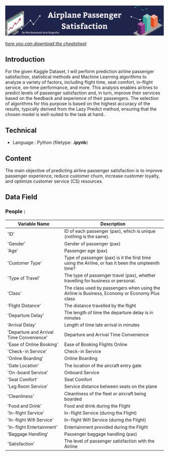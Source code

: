 ![This is an image](https://github.com/arienugroho050396/Airline-Passenger-Satisfaction/blob/main/header.png) 
 
[*here you can download the cheatsheet*](https://www.kaggle.com/datasets/mysarahmadbhat/airline-passenger-satisfaction)  

## Introduction  
For the given Kaggle Dataset, I will perform prediction airline passenger satisfaction, statistical methods and Machine Learning algorithms to analyze a variety of factors, including flight time, seat comfort, in-flight service, on-time performance, and more. This analysis enables airlines to predict levels of passenger satisfaction and, in turn, improve their services based on the feedback and experience of their passengers. The selection of algorithms for this purpose is based on the highest accuracy of the results, typically derived from the Lazy Predict method, ensuring that the chosen model is well-suited to the task at hand..  

## Technical   
- Language : Python (filetype: **.ipynb**) 

## Content  
The main objective of predicting airline passenger satisfaction is to improve passenger experience, reduce customer churn, increase customer loyalty, and optimize customer service (CS) resources.

## Data Field 
### People : 

| Variable Name | Description |
| --- | --- |
| 'ID' | ID of each passenger (pax), which is unique (nothing is the same). |
| 'Gender' | Gender of passenger (pax) |
| 'Age' | Passenger age (pax) |
| 'Customer Type' |  Type of passenger (pax) is it the first time using the Airline, or has it been the umpteenth time? |
| 'Type of Travel' |  The type of passenger travel (pax), whether travelling for business or personal. |
| 'Class' | The class used by passengers when using the Airline is Business, Economy or Economy Plus class |
| 'Flight Distance' |  The distance travelled by the flight |
| 'Departure Delay' | The length of time the departure delay is in minutes |
| 'Arrival Delay' | Length of time late arrival in minutes |
| 'Departure and Arrival Time Convenience' |  Departure and Arrival Time Convenience |
| 'Ease of Online Booking' | Ease of Booking Flights Online |
| 'Check-in Service' | Check-in Service |
| 'Online Boarding' | Online Boarding |
| 'Gate Location' | The location of the aircraft entry gate |
| 'On-board Service' |  Onboard Service |
| 'Seat Comfort' | Seat Comfort |
| 'Leg Room Service' | Service distance between seats on the plane |
| 'Cleanliness' | Cleanliness of the fleet or aircraft being boarded |
| 'Food and Drink' | Food and drink during the Flight |
| 'In-flight Service' | In-flight Service (during the Flight) | 
| 'In-flight Wifi Service' |  In-flight Wifi Service (during the Flight) |
| 'In-flight Entertainment' | Entertainment provided during the Flight |
| 'Baggage Handling' |  Passenger baggage handling (pax) |
| 'Satisfaction' | The level of passenger satisfaction with the Airline |
